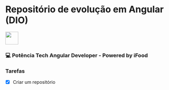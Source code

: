 # Repositório de evolução em Angular (DIO)


<img src="https://user-images.githubusercontent.com/97129532/235217440-22870d06-8517-40b6-8816-dddbe6d6cfd7.png" height="40"/>

### 💻 Potência Tech Angular Developer - Powered by iFood

### Tarefas
- [X] Criar um repositório
